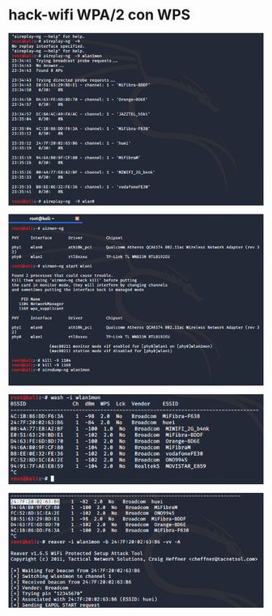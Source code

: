 # hack-wifi WPA/2 con WPS

![refresca la página para cargar el imágen](imagen/wps4.png)

![refresca la página para cargar el imágen](imagen/wps1.png)

![refresca la página para cargar el imágen](imagen/wps2.png)

![refresca la página para cargar el imágen](imagen/wps3.png)
